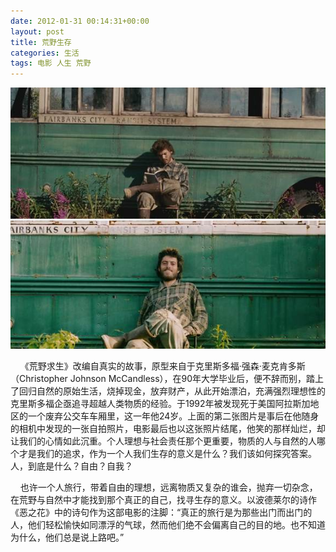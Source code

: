 ```yaml
---
date: 2012-01-31 00:14:31+00:00
layout: post
title: 荒野生存
categories: 生活 
tags: 电影 人生 荒野
---
```

![](/album/life/intothewild1.jpg)
![](/album/life/intothewild.jpg)


&nbsp;&nbsp;&nbsp;&nbsp;《荒野求生》改编自真实的故事，原型来自于克里斯多福‧强森‧麦克肯多斯（Christopher Johnson McCandless），在90年大学毕业后，便不辞而别，踏上了回归自然的原始生活，烧掉现金，放弃财产，从此开始漂泊，充满强烈理想性的克里斯多福企亟追寻超越人类物质的经验。于1992年被发现死于美国阿拉斯加地区的一个废弃公交车车厢里，这一年他24岁。上面的第二张图片是事后在他随身的相机中发现的一张自拍照片，电影最后也以这张照片结尾，他笑的那样灿烂，却让我们的心情如此沉重。个人理想与社会责任那个更重要，物质的人与自然的人哪个才是我们的追求，作为一个人我们生存的意义是什么？我们该如何探究答案。人，到底是什么？自由？自我？
     
&nbsp;&nbsp;&nbsp;&nbsp;也许一个人旅行，带着自由的理想，远离物质又复杂的谁会，抛弃一切杂念，在荒野与自然中才能找到那个真正的自己，找寻生存的意义。以波德莱尔的诗作《恶之花》中的诗句作为这部电影的注脚：“真正的旅行是为那些出门而出门的人，他们轻松愉快如同漂浮的气球，然而他们绝不会偏离自己的目的地。也不知道为什么，他们总是说上路吧。”